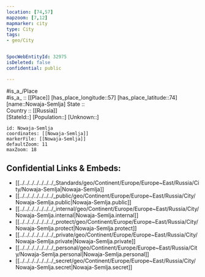 ```yaml
---
location: [74,57] 
mapzoom: [7,12] 
mapmarker: city 
type: City
tags:
- geo/City


SpocWebEntityId: 32975
isDeleted: false
confidential: public

---
```

#is_a_/Place  
#is_a_ :: [[Place]] 
[has_place_longitude::57] 
[has_place_latitude::74] 
[name::Nowaja-Semlja] 
State ::  
Country :: [[Russia]]  
[StateId::] 
[Population::] 
[Unknown::] 


```leaflet
id: Nowaja-Semlja
coordinates: [[Nowaja-Semlja]] 
markerFile: [[Nowaja-Semlja]] 
defaultZoom: 11 
maxZoom: 18
```


## Confidential Links & Embeds: 
- [[../../../../../../../_Standards/geo/Continent/Europe/Europe~East/Russia/City/Nowaja-Semlja|Nowaja-Semlja]] 
- [[../../../../../../../_public/geo/Continent/Europe/Europe~East/Russia/City/Nowaja-Semlja.public|Nowaja-Semlja.public]] 
- [[../../../../../../../_internal/geo/Continent/Europe/Europe~East/Russia/City/Nowaja-Semlja.internal|Nowaja-Semlja.internal]] 
- [[../../../../../../../_protect/geo/Continent/Europe/Europe~East/Russia/City/Nowaja-Semlja.protect|Nowaja-Semlja.protect]] 
- [[../../../../../../../_private/geo/Continent/Europe/Europe~East/Russia/City/Nowaja-Semlja.private|Nowaja-Semlja.private]] 
- [[../../../../../../../_personal/geo/Continent/Europe/Europe~East/Russia/City/Nowaja-Semlja.personal|Nowaja-Semlja.personal]] 
- [[../../../../../../../_secret/geo/Continent/Europe/Europe~East/Russia/City/Nowaja-Semlja.secret|Nowaja-Semlja.secret]] 
